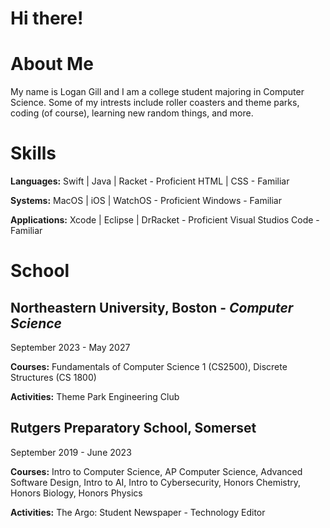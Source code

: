 # Hi there!

# About Me
My name is Logan Gill and I am a college student majoring in Computer Science. Some of my intrests include roller coasters and theme parks, coding (of course), learning new random things, and more.


# Skills
**Languages:** 
Swift | Java | Racket - Proficient
HTML | CSS - Familiar

**Systems:**
MacOS | iOS | WatchOS - Proficient 
Windows - Familiar

**Applications:**
Xcode | Eclipse | DrRacket - Proficient 
Visual Studios Code - Familiar


# School
## Northeastern University, Boston - *Computer Science*
September 2023 - May 2027

**Courses:** Fundamentals of Computer Science 1 (CS2500), Discrete Structures (CS 1800)

**Activities:** Theme Park Engineering Club

## Rutgers Preparatory School, Somerset
September 2019 - June 2023

**Courses:** Intro to Computer Science, AP Computer Science, Advanced Software Design, Intro to AI, Intro to Cybersecurity, Honors Chemistry, Honors Biology, Honors Physics

**Activities:** The Argo: Student Newspaper - Technology Editor





<!--
**loganscott74/loganscott74** is a ✨ _special_ ✨ repository because its `README.md` (this file) appears on your GitHub profile.

Here are some ideas to get you started:

- 🔭 I’m currently working on ...
- 🌱 I’m currently learning ...
- 👯 I’m looking to collaborate on ...
- 🤔 I’m looking for help with ...
- 💬 Ask me about ...
- 📫 How to reach me: ...
- 😄 Pronouns: ...
- ⚡ Fun fact: ...
-->
